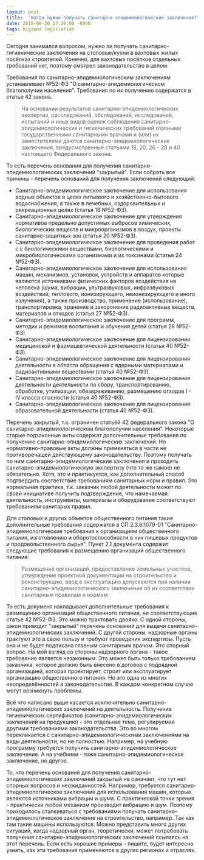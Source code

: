 ```yaml
---
layout: post
title:  "Когда нужно получать санитарно-эпидемиологические заключения?"
date: 2019-08-20 17:20:00 -0000
tags: higiene legislation
---
```


Сегодня занимался вопросом, нужно ли получать санитарно-гигиенические заключения на столовые/кухни в вахтовых жилых посёлках строителей. Конечно, для вахтовых посёлков отдельных требований нет, поэтому смотрел законодательство в целом.

Требования по санитарно-эпидемиологическим заключениям устанавливает №52-ФЗ "О санитарно-эпидемиологическом благополучии населения". Требования по их получению содержатся в статье 42 закона.

> На основании результатов санитарно-эпидемиологических экспертиз, расследований, обследований, исследований, испытаний и иных видов оценок соблюдения санитарно-эпидемиологических и гигиенических требований главными государственными санитарными врачами и (или) их заместителями даются санитарно-эпидемиологические заключения, предусмотренные статьями 18, 20, 26 - 28 и 40 настоящего Федерального закона.

То есть перечень основания для получения санитарно-эпидемиологических заключений "закрытый". Если собрать все причины - перечень оснований для получения заключений следующий:

- Санитарно-эпидемиологическое заключение для использования водных объектов в целях питьевого и хозяйственно-бытового водоснабжения, а также в лечебных, оздоровительных и рекреационных целях (статья 18 №52-ФЗ).
- Санитарно-эпидемиологическое заключение для утверждения нормативов предельно допустимых выбросов химических, биологических веществ и микроорганизмов в воздух, проекты санитарно-защитных зон (статья 20 №52-ФЗ).
- Санитарно-эпидемиологическое заключение для проведения работ с с биологическими веществами, биологическими и микробиологическими организмами и их токсинами (статья 24 №52-ФЗ).
- Санитарно-эпидемиологическое заключение для использования машин, механизмов, установок, устройств и аппаратов которые являются источниками физических факторов воздействия на человека (шума, вибрации,  ультразвуковых, инфразвуковых воздействий, теплового, ионизирующего, неионизирующего и иного  излучения), а также  производство, применение (использование), транспортировка, хранение и захоронение радиоактивных  веществ, материалов и отходов (статья 27 №52-ФЗ).
- Санитарно-эпидемиологическое заключение для программ, методик и режимов воспитания и обучения детей (статья 28 №52-ФЗ).
- Санитарно-эпидемиологическое заключение для лицензирования медицинской и фармацевтической деятельности (статья 40 №52-ФЗ).
- Санитарно-эпидемиологическое заключение для лицензирования деятельности в области обращения с ядерными материалами и радиоактивными веществами (статья 40 №52-ФЗ).
- Санитарно-эпидемиологическое заключение для лицензирования деятельности деятельности по сбору, транспортированию, обработке, утилизации, обезвреживанию, размещению отходов I - IV класса опасности (статья 40 №52-ФЗ).
- Санитарно-эпидемиологическое заключение для лицензирования образовательной деятельности (статья 40 №52-ФЗ).

Перечень закрытый, т.к. ограничен статьёй 42 федерального закона "О санитарно-эпидемиологическом благополучии населения". Некоторые старые подзаконные акты содержат дополнительные требования по получению санитарно-эпидемиологических заключений. Но нормативно-правовые акты должны применяться в части не противоречащей действующему законодательству. Поэтому получать по ним санитарно-эпидемиологические заключения и проходить санитарно-эпидемиологическую экспертизу (что то же самое) не обязательно. Хотя, это и практикуется, как дополнительный способ подтвердить соответствие требованиям санитарных норм и правил. Это нормальная практика, т.к. заказчик любой деятельности может по своей инициативе получить подтверждение, что намечаемая деятельность, инструменты, материалы и оборудование соответствуют требованиям санитарых правил.

Для столовых и других объектов общественного питания такие дополнительные требования содержатся в СП 2.3.6.1079-01 "Санитарно-эпидемиологические требования к организациям общественного  питания, изготовлению и оборотоспособности в них пищевых продуктов и  продовольственного сырья". Пункт 2.1 документа содержит следующие требования к размещению организаций общественного питания:

> Размещение организаций, предоставление земельных участков, утверждение  проектной документации на строительство и реконструкцию, ввод в эксплуатацию  допускаются при наличии санитарно-эпидемиологического заключения об их соответствии  санитарным правилам и нормам.

То есть документ накладывает дополнительные требования к размещению организаций общественного питания, не соответствующие статье 42 №52-ФЗ. Это можно трактовать двояко. С одной стороны, закон приводит "закрытый" перечень оснований для выдачи санитарно-эпидемиологических заключений. С другой стороны, надзорные органы трактуют это в свою пользу и требуют проведения экспертизы. Пусть она и не будет подписана главным санитарным врачом. Это спорный вопрос. На мой взгляд со стороны надзорного органа - такое требование является незаконным. Это может быть только требованием заказчика, которое должно быть внесено в договор с подрядной организацией, которая проектирует, строит или эксплуатирует организацию общественного питания. Но это одна из многих неопределённостей в законодательстве. В каждом конкретном случае могут возникнуть проблемы.

Всё что написано выше касается исключительно санитарно-эпидемиологических заключений на деятельность. Получение гигиенических сертификатов (санитарно-эпидемиологических заключений на продукцию) - это отдельная тема, регулируемая другими требованиями законодательства. Это во многом перекликается с санитарно-эпидемиологическими заключениями на виды деятельности, но не полностью. Например, на учебную программу требуется получить санитарно-эпидемиологическое заключение. А на учебники - тоже санитарно-эпидемиологическое заключение, но другое.

То, что перечень оснований для получения санитарно-эпидемиологических заключений закрытый не означает, что тут нет спорных вопросов и неожиданностей. Например, требуется санитарно-эпидемиологическое заключение для использования машин, которые являются источниками вибрации и шума. С практической точки зрения - практически любой механизм производит вибрацию и шум. Поэтому приходилось сталкиваться с требованиями получать санитарно-эпидемиологическое заключение на строительство, например. Так как там такие машины используются. Можно представить много других ситуаций, когда надзорный орган, теоретически, может потребовать получения санитарно-эпидемиологических заключений ссылаясь на этот перечень. Если есть хорошие примеры - пишите, будет интересно узнать, как эти требования применяются в других регионах и отраслях.